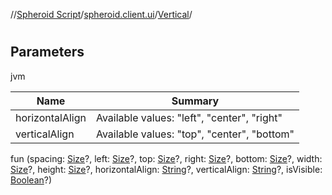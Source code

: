 //[Spheroid Script](../../index.md)/[spheroid.client.ui](../index.md)/[Vertical](index.md)/[<init>](-init-.md)



# <init>  
 


## Parameters  
  
jvm  
  
|  Name|  Summary| 
|---|---|
| horizontalAlign| Available values: "left", "center", "right"
| verticalAlign| Available values: "top", "center", "bottom"
  
  
fun [<init>](-init-.md)(spacing: [Size](../-size/index.md)?, left: [Size](../-size/index.md)?, top: [Size](../-size/index.md)?, right: [Size](../-size/index.md)?, bottom: [Size](../-size/index.md)?, width: [Size](../-size/index.md)?, height: [Size](../-size/index.md)?, horizontalAlign: [String](../../spheroid/-string/index.md)?, verticalAlign: [String](../../spheroid/-string/index.md)?, isVisible: [Boolean](../../spheroid/-boolean/index.md)?)  



